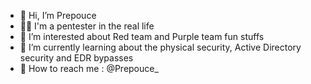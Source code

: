 - 👋 Hi, I’m Prepouce 
- 🥷🏻 I'm a pentester in the real life 
- 🥔 I’m interested about Red team and Purple team fun stuffs
- 🌱 I’m currently learning about the physical security, Active Directory security and EDR bypasses
- 🍠 How to reach me : @Prepouce_


